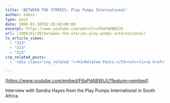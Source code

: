 ```yaml
---
title: 'BETWEEN THE STORIES: Play Pumps International'
author: admin
type: post
date: 2008-01-30T02:26:02+00:00
excerpt: https://www.youtube.com/watch?v=F6aPdABWIJU
url: /2008/01/30/between-the-stories-play-pumps-international/
ts_article_views:
  - "313"
  - "313"
  - "313"
crp_related_posts:
  - '<div class="crp_related "><h3>Related Posts:</h3><ul><li><a href="https://scdhub.org/2017/10/14/seqwater-explains-surface-water-a-water-source-option/"    ><img src="https://scdhub.org/wp-content/uploads/2017/10/seqwater-explains-surface-water-8211-a-water-source-option-150x150.jpg" alt="Seqwater explains: Surface water &#8211; a water source option" title="Seqwater explains: Surface water &#8211; a water source option" width="150" height="150" class="crp_thumb crp_featured" /><span class="crp_title">Seqwater explains: Surface water &#8211; a water&hellip;</span></a></li><li><a href="https://scdhub.org/2018/01/06/household-and-neighborhood-sanitation-infrastructures-excreta-wastewater-disposal-in-developing-countries/"    ><img src="https://scdhub.org/wp-content/plugins/contextual-related-posts/default.png" alt="Household and neighborhood Sanitation Infrastructures: Excreta, wastewater disposal in developing countries" title="Household and neighborhood Sanitation Infrastructures: Excreta, wastewater disposal in developing countries" width="150" height="150" class="crp_thumb crp_default" /><span class="crp_title">Household and neighborhood Sanitation&hellip;</span></a></li><li><a href="https://scdhub.org/2017/12/25/wastewater-treatment-and-biosolids-management/"    ><img src="https://scdhub.org/wp-content/uploads/2017/12/wastewater-treatment-and-biosoli-150x150.jpg" alt="Wastewater treatment and Biosolids management" title="Wastewater treatment and Biosolids management" width="150" height="150" class="crp_thumb crp_featured" /><span class="crp_title">Wastewater treatment and Biosolids management</span></a></li><li><a href="https://scdhub.org/2017/12/29/walking-in-sabinas-shoes-world-vision/"    ><img src="https://scdhub.org/wp-content/uploads/2017/12/walking-in-sabinas-shoes-world-v-150x150.jpg" alt="Walking in Sabinas Shoes &#8211; World Vision" title="Walking in Sabinas Shoes &#8211; World Vision" width="150" height="150" class="crp_thumb crp_featured" /><span class="crp_title">Walking in Sabinas Shoes &#8211; World Vision</span></a></li><li><a href="https://scdhub.org/2018/02/17/the-atlantis-water-supply-scheme-a-csir-supported-artificial-groundwater-recharge-system/"    ><img src="https://scdhub.org/wp-content/uploads/2018/02/the-atlantis-water-supply-scheme-150x150.jpg" alt="The Atlantis Water Supply Scheme – a CSIR-supported artificial groundwater recharge system" title="The Atlantis Water Supply Scheme – a CSIR-supported artificial groundwater recharge system" width="150" height="150" class="crp_thumb crp_featured" /><span class="crp_title">The Atlantis Water Supply Scheme – a CSIR-supported&hellip;</span></a></li><li><a href="https://scdhub.org/2017/12/29/woman-carries-bucket-of-water-on-her-head-during-paris-marathon/"    ><img src="https://scdhub.org/wp-content/uploads/2017/12/woman-carries-bucket-of-water-on-150x150.jpg" alt="Woman Carries Bucket of Water On Her Head During Paris Marathon" title="Woman Carries Bucket of Water On Her Head During Paris Marathon" width="150" height="150" class="crp_thumb crp_featured" /><span class="crp_title">Woman Carries Bucket of Water On Her Head During&hellip;</span></a></li></ul><div class="crp_clear"></div></div>'

---
```

[https://www.youtube.com/embed/F6aPdABWIJU?feature=oembed] 

Interview with Sandra Hayes from the Play Pumps International in South Africa.